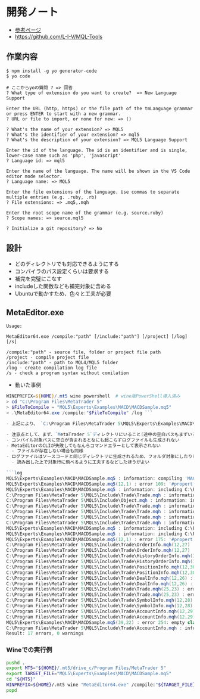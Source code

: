 # 開発ノート

- [参考ページ](https://zenn.dev/daifukuninja/articles/13a35a8bb3a4a1)
- <https://github.com/L-I-V/MQL-Tools>

## 作業内容

```
$ npm install -g yo generator-code
$ yo code

# ここからyoの質問 ? => 回答
? What type of extension do you want to create?  => New Language Support

Enter the URL (http, https) or the file path of the tmLanguage grammar or press ENTER to start with a new grammar.
? URL or file to import, or none for new: => ()

? What's the name of your extension? => MQL5
? What's the identifier of your extension? => mql5
? What's the description of your extension? => MQL5 Language Support

Enter the id of the language. The id is an identifier and is single, lower-case name such as 'php', 'javascript'
? Language id: => mql5

Enter the name of the language. The name will be shown in the VS Code editor mode selector.
? Language name: => MQL5

Enter the file extensions of the language. Use commas to separate multiple entries (e.g. .ruby, .rb)
? File extensions: => .mq5,.mqh

Enter the root scope name of the grammar (e.g. source.ruby)
? Scope names: => source.mql5

? Initialize a git repository? => No
```

## 設計

- どのディレクトリでも対応できるようにする
- コンパイラのパス設定くらいは要求する
- 補完を完璧にこなす
- includeした関数なども補完対象に含める
- Ubuntuで動かすため、色々と工夫が必要

## MetaEditor.exe

```text
Usage:

MetaEditor64.exe /compile:"path" [/include:"path"] [/project] [/log] [/s]

/compile:"path" - source file, folder or project file path
/project - compile project file
/include:"path" - path to MQL4/MQL5 folder
/log - create compilation log file
/s - check a program syntax without comilation
```

- 動いた事例

````powershell
WINEPREFIX=${HOME}/.mt5 wine powershell  # wine版PowerShell導入済み
> cd "C:\Program Files\MetaTrader 5"
> $FileToCompile = "MQL5\Experts\Examples\MACD\MACDSample.mq5"
> .\MetaEditor64.exe /compile:"$FileToCompile" /log ```

- 上記により、 `C:\Program Files\MetaTrader 5\MQL5\Experts\Examples\MACD\MACDSample.log` に以下のようなコンパイルエラーログファイルが作成される

- 注意点として、まず、`MetaTrader 5`ディレクトリにいること(途中の空白パスもまずい?)
- コンパイル対象パスに空白が含まれるとなにも起こらずログファイルも生成されない
- MetaEditorのCLIが失敗してもなんらコマンドエラーとして表示されない
  - ファイルが存在しない場合も同様
- ログファイルはソースコードと同じディレクトリに生成されるため、フォルダ対象にしたりしたらどうなる?
  - 読み出した上で対象行に飛べるように工夫するなどしたほうがよい

```log
MQL5\Experts\Examples\MACD\MACDSample.mq5 : information: compiling 'MACDSample.mq5'
MQL5\Experts\Examples\MACD\MACDSample.mq5(12,1) : error 109: '#propert' - invalid preprocessor command
MQL5\Experts\Examples\MACD\MACDSample.mq5 : information: including C:\Program Files\MetaTrader 5\MQL5\Include\Trade\Trade.mqh
C:\Program Files\MetaTrader 5\MQL5\Include\Trade\Trade.mqh : information: including C:\Program Files\MetaTrader 5\MQL5\Include\Object.mqh
C:\Program Files\MetaTrader 5\MQL5\Include\Object.mqh : information: including C:\Program Files\MetaTrader 5\MQL5\Include\StdLibErr.mqh
C:\Program Files\MetaTrader 5\MQL5\Include\Trade\Trade.mqh : information: including C:\Program Files\MetaTrader 5\MQL5\Include\Trade\OrderInfo.mqh
C:\Program Files\MetaTrader 5\MQL5\Include\Trade\Trade.mqh : information: including C:\Program Files\MetaTrader 5\MQL5\Include\Trade\HistoryOrderInfo.mqh
C:\Program Files\MetaTrader 5\MQL5\Include\Trade\Trade.mqh : information: including C:\Program Files\MetaTrader 5\MQL5\Include\Trade\PositionInfo.mqh
C:\Program Files\MetaTrader 5\MQL5\Include\Trade\Trade.mqh : information: including C:\Program Files\MetaTrader 5\MQL5\Include\Trade\DealInfo.mqh
MQL5\Experts\Examples\MACD\MACDSample.mq5 : information: including C:\Program Files\MetaTrader 5\MQL5\Include\Trade\SymbolInfo.mqh
MQL5\Experts\Examples\MACD\MACDSample.mq5 : information: including C:\Program Files\MetaTrader 5\MQL5\Include\Trade\AccountInfo.mqh
MQL5\Experts\Examples\MACD\MACDSample.mq5(12,1) : error 175: '#propert' - expressions are not allowed on a global scope
C:\Program Files\MetaTrader 5\MQL5\Include\Trade\OrderInfo.mqh(12,27) : error 116: 'CObject' - declaration without type
C:\Program Files\MetaTrader 5\MQL5\Include\Trade\OrderInfo.mqh(12,27) : error 239: 'CObject' - syntax error
C:\Program Files\MetaTrader 5\MQL5\Include\Trade\HistoryOrderInfo.mqh(12,34) : error 116: 'CObject' - declaration without type
C:\Program Files\MetaTrader 5\MQL5\Include\Trade\HistoryOrderInfo.mqh(12,34) : error 239: 'CObject' - syntax error
C:\Program Files\MetaTrader 5\MQL5\Include\Trade\PositionInfo.mqh(12,30) : error 116: 'CObject' - declaration without type
C:\Program Files\MetaTrader 5\MQL5\Include\Trade\PositionInfo.mqh(12,30) : error 239: 'CObject' - syntax error
C:\Program Files\MetaTrader 5\MQL5\Include\Trade\DealInfo.mqh(12,26) : error 116: 'CObject' - declaration without type
C:\Program Files\MetaTrader 5\MQL5\Include\Trade\DealInfo.mqh(12,26) : error 239: 'CObject' - syntax error
C:\Program Files\MetaTrader 5\MQL5\Include\Trade\Trade.mqh(25,23) : error 116: 'CObject' - declaration without type
C:\Program Files\MetaTrader 5\MQL5\Include\Trade\Trade.mqh(25,23) : error 239: 'CObject' - syntax error
C:\Program Files\MetaTrader 5\MQL5\Include\Trade\SymbolInfo.mqh(12,28) : error 116: 'CObject' - declaration without type
C:\Program Files\MetaTrader 5\MQL5\Include\Trade\SymbolInfo.mqh(12,28) : error 239: 'CObject' - syntax error
C:\Program Files\MetaTrader 5\MQL5\Include\Trade\AccountInfo.mqh(12,29) : error 116: 'CObject' - declaration without type
C:\Program Files\MetaTrader 5\MQL5\Include\Trade\AccountInfo.mqh(12,29) : error 239: 'CObject' - syntax error
MQL5\Experts\Examples\MACD\MACDSample.mq5(39,22) : error 254: empty class 'CAccountInfo' cannot be used
C:\Program Files\MetaTrader 5\MQL5\Include\Trade\AccountInfo.mqh : information: info    see declaration of class 'CAccountInfo'
Result: 17 errors, 0 warnings
````

### Wineでの実行例

```bash
pushd .
export MT5="${HOME}/.mt5/drive_c/Program Files/MetaTrader 5"
export TARGET_FILE="MQL5\Experts\Examples\MACD\MACDSample.mq5"
cd "${MT5}"
WINPREFIX=${HOME}/.mt5 wine "MetaEditor64.exe" /compile:"${TARGET_FILE}" /log
popd
```
